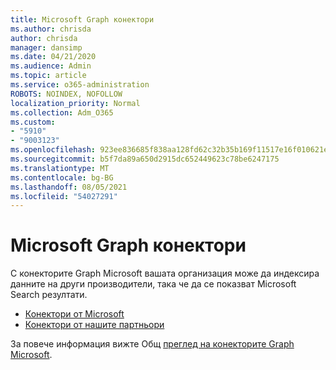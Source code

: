 ```yaml
---
title: Microsoft Graph конектори
ms.author: chrisda
author: chrisda
manager: dansimp
ms.date: 04/21/2020
ms.audience: Admin
ms.topic: article
ms.service: o365-administration
ROBOTS: NOINDEX, NOFOLLOW
localization_priority: Normal
ms.collection: Adm_O365
ms.custom:
- "5910"
- "9003123"
ms.openlocfilehash: 923ee836685f838aa128fd62c32b35b169f11517e16f010621e96a88a3b00afd
ms.sourcegitcommit: b5f7da89a650d2915dc652449623c78be6247175
ms.translationtype: MT
ms.contentlocale: bg-BG
ms.lasthandoff: 08/05/2021
ms.locfileid: "54027291"
---
```

# <a name="microsoft-graph-connectors"></a>Microsoft Graph конектори

С конекторите Graph Microsoft вашата организация може да индексира данните на други производители, така че да се показват Microsoft Search резултати.

- [Конектори от Microsoft](https://docs.microsoft.com/microsoftsearch/connectors-gallery#Microsoft)
- [Конектори от нашите партньори](https://docs.microsoft.com/microsoftsearch/connectors-gallery#Partners)

За повече информация вижте Общ [преглед на конекторите Graph Microsoft](https://docs.microsoft.com/microsoftsearch/connectors-overview).
